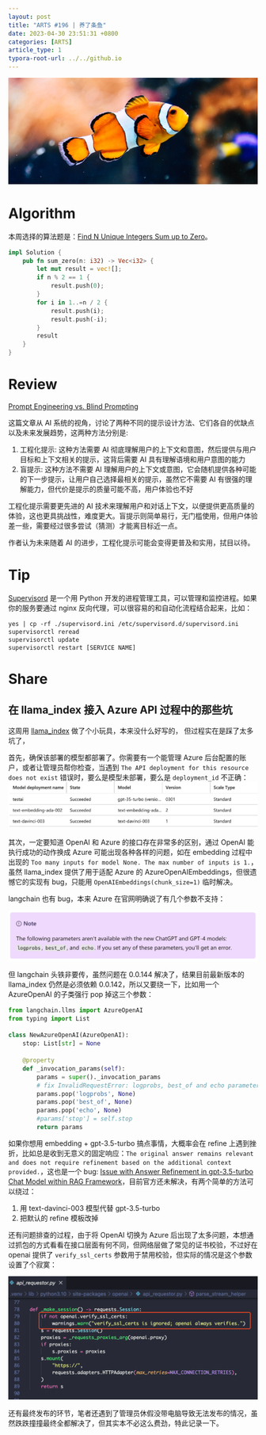 ```yaml
---
layout: post
title: "ARTS #196 | 养了条鱼"
date: 2023-04-30 23:51:31 +0800
categories: [ARTS]
article_type: 1
typora-root-url: ../../github.io
---
```


![](/assets/img/196-4.jpg)

# Algorithm

本周选择的算法题是：[Find N Unique Integers Sum up to Zero](https://leetcode.com/problems/find-n-unique-integers-sum-up-to-zero/)。

```rust
impl Solution {
    pub fn sum_zero(n: i32) -> Vec<i32> {
        let mut result = vec![];
        if n % 2 == 1 {
            result.push(0);
        }
        for i in 1..=n / 2 {
            result.push(i);
            result.push(-i);
        }
        result
    }
}
```

# Review

[Prompt Engineering vs. Blind Prompting](https://mitchellh.com/writing/prompt-engineering-vs-blind-prompting)

这篇文章从 AI 系统的视角，讨论了两种不同的提示设计方法、它们各自的优缺点以及未来发展趋势，这两种方法分别是:

1. 工程化提示: 这种方法需要 AI 彻底理解用户的上下文和意图，然后提供与用户目标和上下文相关的提示，这背后需要 AI 具有理解语境和用户意图的能力
2. 盲提示: 这种方法不需要 AI 理解用户的上下文或意图，它会随机提供各种可能的下一步提示，让用户自己选择最相关的提示，虽然它不需要 AI 有很强的理解能力，但代价是提示的质量可能不高，用户体验也不好

工程化提示需要更先进的 AI 技术来理解用户和对话上下文，以便提供更高质量的体验，这也更具挑战性，难度更大。盲提示则简单易行，无门槛使用，但用户体验差一些，需要经过很多尝试（猜测）才能离目标近一点。

作者认为未来随着 AI 的进步，工程化提示可能会变得更普及和实用，拭目以待。

# Tip

[Supervisord](http://supervisord.org/) 是一个用 Python 开发的进程管理工具，可以管理和监控进程。如果你的服务要通过 nginx 反向代理，可以很容易的和自动化流程结合起来，比如：

```shell
yes | cp -rf ./supervisord.ini /etc/supervisord.d/supervisord.ini
supervisorctl reread
supervisorctl update
supervisorctl restart [SERVICE NAME]
```

# Share

## 在 llama_index 接入 Azure API 过程中的那些坑

这周用 [llama_index](https://github.com/jerryjliu/llama_index) 做了个小玩具，本来没什么好写的， 但过程实在是踩了太多坑了，

首先，确保该部署的模型都部署了。你需要有一个能管理 Azure 后台配置的账户，或者让管理员帮你检查，当遇到 `The API deployment for this resource does not exist` 错误时，要么是模型未部署，要么是 `deployment_id` 不正确：![](/assets/img/196-1.png)

其次，一定要知道 OpenAI 和 Azure 的接口存在非常多的区别，通过 OpenAI 能执行成功的动作换成 Azure 可能出现各种各样的问题，如在 embedding 过程中出现的 `Too many inputs for model None. The max number of inputs is 1.`，虽然 llama_index 提供了用于适配 Azure 的 AzureOpenAIEmbeddings，但很遗憾它的实现有 bug，只能用 `OpenAIEmbeddings(chunk_size=1)` 临时解决。

langchain 也有 bug，本来 Azure 在官网明确说了有几个参数不支持：

![](/assets/img/196-2.png)

但 langchain 头铁非要传，虽然问题在 0.0.144 解决了，结果目前最新版本的 llama_index 仍然是必须依赖 0.0.142，所以又要绕一下，比如用一个 AzureOpenAI 的子类强行 pop 掉这三个参数：

```python
from langchain.llms import AzureOpenAI
from typing import List

class NewAzureOpenAI(AzureOpenAI):
    stop: List[str] = None

    @property
    def _invocation_params(self):
        params = super()._invocation_params
        # fix InvalidRequestError: logprobs, best_of and echo parameters are not available on gpt-35-turbo model.
        params.pop('logprobs', None)
        params.pop('best_of', None)
        params.pop('echo', None)
        #params['stop'] = self.stop
        return params
```

如果你想用 embedding + gpt-3.5-turbo 搞点事情，大概率会在 refine 上遇到挫折，比如总是收到无意义的固定响应：`The original answer remains relevant and does not require refinement based on the additional context provided.`，这也是一个 bug: [Issue with Answer Refinement in gpt-3.5-turbo Chat Model within RAG Framework](https://github.com/jerryjliu/llama_index/issues/1335)，目前官方还未解决，有两个简单的方法可以绕过：

1. 用 text-davinci-003 模型代替 gpt-3.5-turbo
2. 把默认的 refine 模板改掉

还有问题排查的过程，由于将 OpenAI 切换为 Azure 后出现了太多问题，本想通过抓包的方式看看在接口层面有何不同，但网络层做了常见的证书校验，不过好在 openai 提供了 `verify_ssl_certs` 参数用于禁用校验，但实际的情况是这个参数设置了个寂寞：

![](/assets/img/196-3.png)

还有最终发布的环节，笔者还遇到了管理员休假没带电脑导致无法发布的情况，虽然跌跌撞撞最终全都解决了，但其实本不必这么费劲，特此记录一下。
